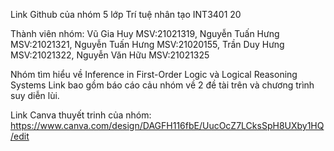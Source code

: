 Link Github của nhóm 5 lớp Trí tuệ nhân tạo INT3401 20 


Thành viên nhóm:
		Vũ Gia Huy MSV:21021319,
		Nguyễn Tuấn Hưng MSV:21021321,
		Nguyễn Tuấn Hưng MSV:21020155,
		Trần Duy Hưng MSV:21021322,
		Nguyễn Văn Hữu MSV:21021325

Nhóm tìm hiểu về Inference in First-Order Logic và Logical Reasoning Systems 
Link bao gồm báo cáo cảu nhóm về 2 đề tài trên và chương trình suy diễn lùi.

Link Canva thuyết trinh của nhóm: https://www.canva.com/design/DAGFH116fbE/UucOcZ7LCksSpH8UXby1HQ/edit
